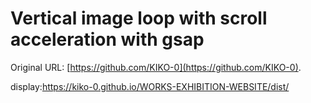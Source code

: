 # Vertical image loop with scroll acceleration with gsap
 Original URL: [https://github.com/KIKO-0](https://github.com/KIKO-0).
 
 display:https://kiko-0.github.io/WORKS-EXHIBITION-WEBSITE/dist/

